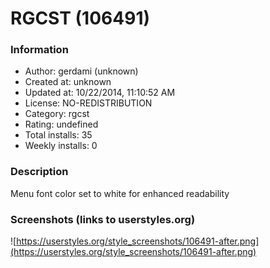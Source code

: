 # RGCST (106491)

### Information
- Author: gerdami (unknown)
- Created at: unknown
- Updated at: 10/22/2014, 11:10:52 AM
- License: NO-REDISTRIBUTION
- Category: rgcst
- Rating: undefined
- Total installs: 35
- Weekly installs: 0


### Description
Menu font color set to white for enhanced readability


### Screenshots (links to userstyles.org)
![https://userstyles.org/style_screenshots/106491-after.png](https://userstyles.org/style_screenshots/106491-after.png)


